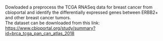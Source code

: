 Dowloaded a preprocess the TCGA RNASeq data for breast cancer from cbioportal and identify the differentially expressed genes between ERBB2+ and other breast cancer tumors.  
The dataset can be downloaded from this link: https://www.cbioportal.org/study/summary?id=brca_tcga_pan_can_atlas_2018
